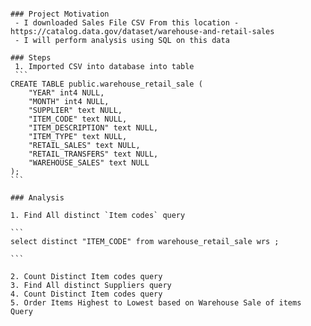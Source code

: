 ```````````# Project to do analysis on Sales Record

### Project Motivation
 - I downloaded Sales File CSV From this location - https://catalog.data.gov/dataset/warehouse-and-retail-sales
 - I will perform analysis using SQL on this data

### Steps
 1. Imported CSV into database into table 
 ```
CREATE TABLE public.warehouse_retail_sale (
	"YEAR" int4 NULL,
	"MONTH" int4 NULL,
	"SUPPLIER" text NULL,
	"ITEM_CODE" text NULL,
	"ITEM_DESCRIPTION" text NULL,
	"ITEM_TYPE" text NULL,
	"RETAIL_SALES" text NULL,
	"RETAIL_TRANSFERS" text NULL,
	"WAREHOUSE_SALES" text NULL
); 
```

### Analysis

1. Find All distinct `Item codes` query 

```
select distinct "ITEM_CODE" from warehouse_retail_sale wrs ;

```

2. Count Distinct Item codes query 
3. Find All distinct Suppliers query
4. Count Distinct Item codes query
5. Order Items Highest to Lowest based on Warehouse Sale of items Query